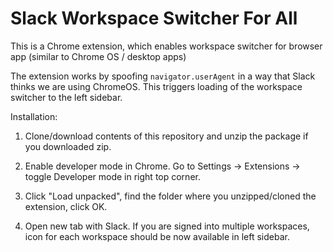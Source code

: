 # Slack Workspace Switcher For All

This is a Chrome extension, which enables workspace switcher for browser app (similar to Chrome OS / desktop apps)

The extension works by spoofing `navigator.userAgent` in a way that Slack thinks we are using ChromeOS. This triggers loading of the workspace switcher to the left sidebar.

Installation:

1. Clone/download contents of this repository and unzip the package if you downloaded zip.

2. Enable developer mode in Chrome. Go to Settings -> Extensions -> toggle Developer mode in right top corner.

3. Click "Load unpacked", find the folder where you unzipped/cloned the extension, click OK.

4. Open new tab with Slack. If you are signed into multiple workspaces, icon for each workspace should be now available in left sidebar. 
